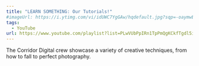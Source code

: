 ```yaml
---
title: "LEARN SOMETHING: Our Tutorials!"
#imageUrl: https://i.ytimg.com/vi/idUWC7YgGAw/hqdefault.jpg?sqp=-oaymwEXCNACELwBSFryq4qpAwkIARUAAIhCGAE=&rs=AOn4CLC-zgBFLFUrPGxFK4WjlCjLWcI6Tg&days_since_epoch=19839
tags:
  - YouTube
url: https://www.youtube.com/playlist?list=PLwVUbPpIRn1TpPmQgKCkfTgdl5ighydiz
---
```


The Corridor Digital crew showcase a variety of creative techniques, from how to fall to perfect photography.